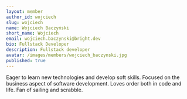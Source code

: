 ```yaml
---
layout: member
author_id: wojciech
slug: wojciech
name: Wojciech Baczyński
short_name: Wojciech
email: wojciech.baczynski@bright.dev
bio: Fullstack Developer 
description: Fullstack developer
avatar: /images/members/wojciech_baczynski.jpg
published: true
---
```

Eager to learn new technologies and develop soft skills. Focused on the business aspect of software development. Loves order both in code and life. Fan of sailing and scrabble.
